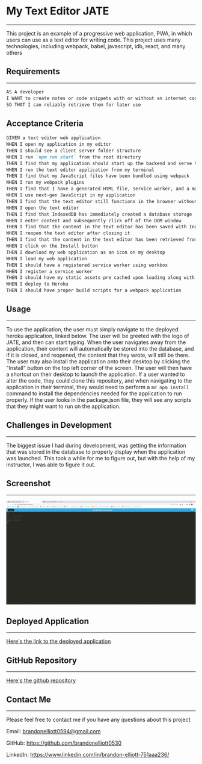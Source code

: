# My Text Editor JATE

---

This project is an example of a progressive web application, PWA, in which users can use as a text editor for writing code. This project uses many technologies, including webpack, babel, javascript, idb, react, and many others

## Requirements

---

```md
AS A developer
I WANT to create notes or code snippets with or without an internet connection
SO THAT I can reliably retrieve them for later use
```

## Acceptance Criteria

```md
GIVEN a text editor web application
WHEN I open my application in my editor
THEN I should see a client server folder structure
WHEN I run `npm run start` from the root directory
THEN I find that my application should start up the backend and serve the client
WHEN I run the text editor application from my terminal
THEN I find that my JavaScript files have been bundled using webpack
WHEN I run my webpack plugins
THEN I find that I have a generated HTML file, service worker, and a manifest file
WHEN I use next-gen JavaScript in my application
THEN I find that the text editor still functions in the browser without errors
WHEN I open the text editor
THEN I find that IndexedDB has immediately created a database storage
WHEN I enter content and subsequently click off of the DOM window
THEN I find that the content in the text editor has been saved with IndexedDB
WHEN I reopen the text editor after closing it
THEN I find that the content in the text editor has been retrieved from our IndexedDB
WHEN I click on the Install button
THEN I download my web application as an icon on my desktop
WHEN I load my web application
THEN I should have a registered service worker using workbox
WHEN I register a service worker
THEN I should have my static assets pre cached upon loading along with subsequent pages and static assets
WHEN I deploy to Heroku
THEN I should have proper build scripts for a webpack application
```

## Usage

---

To use the application, the user must simply navigate to the deployed heroku application, linked below. The user will be greeted with the logo of JATE, and then can start typing. When the user navigates away from the application, their content will automatically be stored into the database, and if it is closed, and reopened, the content that they wrote, will still be there. The user may also install the application onto their desktop by clicking the "Install" button on the top left corner of the screen. The user will then have a shortcut on their desktop to launch the application. If a user wanted to alter the code, they could clone this repository, and when navigating to the application in their terminal, they would need to perform a `md npm install ` command to install the dependencies needed for the application to run properly. If the user looks in the package.json file, they will see any scripts that they might want to run on the application.

## Challenges in Development

---

The biggest issue I had during development, was getting the information that was stored in the database to properly display when the application was launched. This took a while for me to figure out, but with the help of my instructor, I was able to figure it out.

## Screenshot

---

![Screenshot](./assets/screenshot.png)

## Deployed Application

---

[Here's the link to the deployed application](https://my-text-editor-jate.herokuapp.com/)

## GitHub Repository

---

[Here's the github repository](https://github.com/brandonelliott0530/Text-editor-pwa)

## Contact Me

---

Please feel free to contact me if you have any questions about this project

Email: brandonelliott0594@gmail.com

GitHub: https://github.com/brandonelliott0530

LinkedIn: https://www.linkedin.com/in/brandon-elliott-751aaa236/
